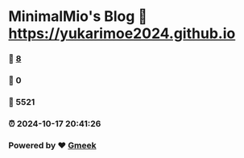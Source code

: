 # MinimalMio's Blog :link: https://yukarimoe2024.github.io 
### :page_facing_up: [8](https://yukarimoe2024.github.io/tag.html) 
### :speech_balloon: 0 
### :hibiscus: 5521 
### :alarm_clock: 2024-10-17 20:41:26 
### Powered by :heart: [Gmeek](https://github.com/Meekdai/Gmeek)
